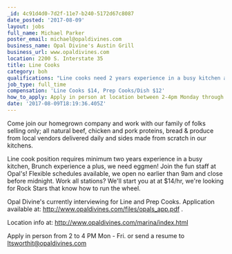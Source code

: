 ```yaml
---
_id: 4c91d4d0-7d2f-11e7-b240-5172d67c8087
date_posted: '2017-08-09'
layout: jobs
full_name: Michael Parker
poster_email: michael@opaldivines.com
business_name: Opal Divine's Austin Grill
business_url: www.opaldivines.com
location: 2200 S. Interstate 35
title: Line Cooks
category: boh
qualifications: "Line cooks need 2 years experience in a busy kitchen and ability to work all stations.  Prep/Dish some experience preferred.\r\n\r\nFood Handlers Certificate required for all positions."
job_type: full_time
compensation: 'Line Cooks $14, Prep Cooks/Dish $12'
how_to_apply: Apply in person at location between 2-4pm Monday through Friday preferred.
date: '2017-08-09T18:19:36.405Z'
---
```

Come join our homegrown company and work with our family of folks selling only; all natural beef, chicken and pork proteins, bread & produce from local vendors delivered daily and sides made from scratch in our kitchens.

Line cook position requires minimum two years experience in a busy kitchen, Brunch experience a plus, we need eggmen! Join the fun staff at Opal's! Flexible schedules available, we open no earlier than 9am and close before midnight. Work all stations? We'll start you at at $14/hr, we're looking for Rock Stars that know how to run the wheel.

Opal Divine's currently interviewing for Line and Prep Cooks. Application available at: http://www.opaldivines.com/files/opals_app.pdf . 

Location info at: http://www.opaldivines.com/marina/index.html 

Apply in person from 2 to 4 PM Mon - Fri. or send a resume to Itsworthit@opaldivines.com
